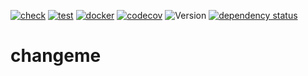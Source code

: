[![check](https://github.com/changeme/changeme/actions/workflows/check.yml/badge.svg)](https://github.com/changeme/changeme/actions/workflows/check.yml)
[![test](https://github.com/changeme/changeme/actions/workflows/test.yml/badge.svg)](https://github.com/changeme/changeme/actions/workflows/test.yml)
[![docker](https://github.com/changeme/changeme/actions/workflows/docker.yml/badge.svg)](https://github.com/changeme/changeme/actions/workflows/docker.yml) <!--
https://app.codecov.io/gh/changeme/changeme/settings/badge -->
[![codecov](https://codecov.io/gh/changeme/changeme/branch/develop/graph/badge.svg?token=changeme)](https://codecov.io/gh/changeme/changeme)
![Version](https://img.shields.io/github/v/tag/changeme/changeme?include_prereleases&label=version)
[![dependency status](https://deps.rs/repo/github/changeme/changeme/status.svg)](https://deps.rs/repo/github/changeme/changeme)

# changeme
